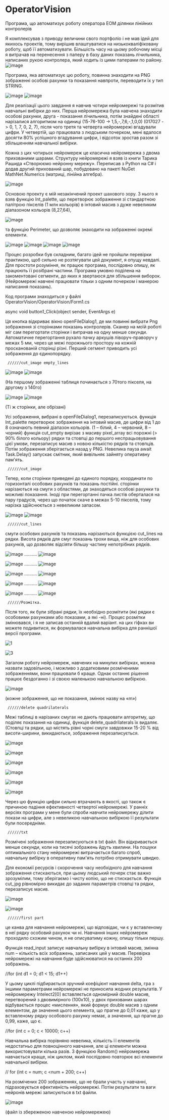 # OperatorVision
Програма, що автоматизує роботу оператора ЕОМ ділянки лінійних контролерів

Я комплексував з приводу величини свого портфоліо і не мав ідей для якихось проектів, тому вирішив влаштуватися на низькокваліфіковану роботу, щоб її автоматизувати. Більшість часу на цьому робочому місці я витрачав на перенесення з паперу в базу даних показань лічильника, написаних рукою контролера, який ходить із цими паперами по району.
![image](https://user-images.githubusercontent.com/125378481/219015040-049761d7-4acc-4878-9663-133652b61442.png)

Програма, яка автоматизує цю роботу, повинна знаходити на PNG зображенні особові рахунки та показання навпроти, переводити їх у тип STRING.

![image](https://user-images.githubusercontent.com/125378481/219016471-7084a64e-de10-4251-bf84-167315c44124.png)
![image](https://user-images.githubusercontent.com/125378481/219016485-7ef3e06e-ab14-44bb-8c9b-396c2eeaa66f.png)

Для реалізації цього завдання я навчив чотири нейромережі та розмітив навчальні вибірки до них. Перша нейромережа була навчена знаходити особові рахунки, друга - показання лічильника, потім знайдені області нарізалися алгоритмом на одиниці (15-76-100 -> 1,5,-,7,6,-,1,0,0) (017027 -> 0, 1, 7, 0, 2, 7), після чого третя та четверта нейромережі вгадували цифри.
У четвертій, що працювала з людським почерком, мені вдалося досягти 80% успішного вгадування цифри, і відсоток зростав разом зі збільшенням навчальної вибірки.

Кожна з цих чотирьох нейромереж це класична нейромережа з двома прихованими шарами. Структуру нейромережі я взяв із книги Тарика Рашида «Створюємо нейронну мережу». Переписав з Python на C# і додав другий прихований шар, побудовано на пакеті NuGet MathNet.Numerics (матриці, лінійна алгебра).

![image](https://user-images.githubusercontent.com/125378481/219018896-7e73204d-38ba-4eef-970d-abb365339336.png)

Основою проекту є мій незакінчений проект шахового зору. З нього я взяв функцію Int_palette, що перетворює зображення зі стандартною палітрою пікселів (1 млн кольорів) в інтовий масив з дуже невеликим діапазоном кольорів (8,27,64),

![image](https://user-images.githubusercontent.com/125378481/219019334-a33b68d1-b9fc-4e17-b2be-79597376fc2e.png)

та функцію Perimeter, що дозволяє знаходити на зображенні окремі елементи.

![image](https://user-images.githubusercontent.com/125378481/219019477-e6679487-33fc-4e03-96e6-6202650d2a93.png)
![image](https://user-images.githubusercontent.com/125378481/219019500-c8fbb15e-a4ad-4e62-859d-3259187c8789.png)
![image](https://user-images.githubusercontent.com/125378481/219019521-ad5de4cb-317a-4353-83db-3f37d74cab01.png)
![image](https://user-images.githubusercontent.com/125378481/219019530-9d06223c-56ff-4a44-8e78-23a36703da8a.png)

Процес розробки був складним, багато ідей не пройшли перевірки практикою, щоб сильно не розтягувати цей документ, я опущу невдалі.
Для простоти розуміння, як працює програма, послідовно опишу, як працюють її розібрані частини. Програма умовно поділена на закоментовані сегменти, до яких я звертаюся для збільшення виборок. (Нейромережі навчені працювати тільки з одним почерком і манерою написання показань).

Код програми знаходиться у файлі OperatorVision/OperatorVision/Form1.cs

async void button1_Click(object sender, EventArgs e)

Ця кнопка відкриває вікно openFileDialog1, де ми повинні вибрати Png зображення зі сторінками показань контролерів. Сканер на моїй роботі міг сам перегортати сторінки і витрачав на одну менше секунди. Автоматичне перегортання рухало пачку аркушів ліворуч-праворуч у межах 5 мм, через це межі порожнього простору на кожній просканованій сторінці різні. Перший сегмент приводить усі зображення до єдинопорядку.

     //////cut_image empty_lines
     
![image](https://user-images.githubusercontent.com/125378481/219022413-4b0d08a9-9de4-4d57-a6f5-1ec3027bb11c.png)
![image](https://user-images.githubusercontent.com/125378481/219022438-63729d7f-66f9-4eb7-b357-29469049de98.png)

(На першому зображенні таблиця починається з 70того пікселя, на другому з 140го)

![image](https://user-images.githubusercontent.com/125378481/219023258-73d4035e-fe95-4422-9629-ac8364dce0fa.png)
![image](https://user-images.githubusercontent.com/125378481/219023275-e5f89074-4161-4e26-829d-2e3a58e9823a.png)

(Ті ж сторінки, але обрізані)

Усі зображення, вибрані в openFileDialog1, перезаписуються.
функція Int_palette перетворює зображення на інтовий масив, де цифри від 1 до 8 означають певний діапазон кольорів.
(1 – білий, 4 – червоний, 8 – чорний)
функція cut_empty вирізає з масиву pixel_array всі порожні (> 90% білого кольору) рядки та стовпці до першого неспрацьовування цієї умови, перезаписує масив з новою кількістю рядків та стовпців. Потім зображення зберігається назад у PNG. Невелика пауза await Task.Delay() запускає смітник, який вивільняє зайняту оперативну пам'ять.

     //////cut_image

Тепер, коли сторінки приведені до єдиного порядку, координати по горизонталі особових рахунків та показань постійні. сторінки нарізаються на смуги з областями, де знаходяться особові рахунки та можливі показання. Іноді при перегортанні пачка листів оберталася на пару градусів, через що початок скаче в межах 5-10 пікселів, тому нарізка здійснюється з невеликим запасом.

![image](https://user-images.githubusercontent.com/125378481/219024477-6561d3ec-e773-4f4a-8889-407defcd3bb3.png)
![image](https://user-images.githubusercontent.com/125378481/219024517-7709d5b5-75dd-4244-bf5e-0bb00819a46f.png)

     //////cut_lines
смуги особових рахунків та показань нарізаються функцією cut_lines на рядки. Висота рядків для смуг показань трохи вища, ніж для особових рахунків, що дозволяє відсіяти більшу частину непотрібних рядків.
 
![image](https://user-images.githubusercontent.com/125378481/219025917-09f0146c-f254-440b-8a2f-f01e4a775f55.png)
..........
![image](https://user-images.githubusercontent.com/125378481/219025931-df1988d7-1d09-4805-a892-7c0ea2eda153.png)

![image](https://user-images.githubusercontent.com/125378481/219025949-b86522fa-d0f7-417d-a7b0-f81991bb5b65.png)
..........
![image](https://user-images.githubusercontent.com/125378481/219025967-166e5440-dbb3-49e9-aadb-bbbb87386645.png)

![image](https://user-images.githubusercontent.com/125378481/219026091-f7751aa4-b3be-42a2-a558-dce7d9a5e3c4.png)
..........
![image](https://user-images.githubusercontent.com/125378481/219026121-b15b3aa9-9809-44a0-a284-32a6775c57b9.png)

![image](https://user-images.githubusercontent.com/125378481/219026281-3f85dbf5-4c9f-41c4-84e4-750d4ab8f8b8.png)
..........
![image](https://user-images.githubusercontent.com/125378481/219026319-900528ef-9776-4779-9d8d-b131c44cae1a.png)

![image](https://user-images.githubusercontent.com/125378481/219026341-74a84d89-7959-4c0d-9816-514d3b451f5f.png)
..........
![image](https://user-images.githubusercontent.com/125378481/219026365-6e6cd2f8-3612-421a-8d45-55a6e9d426f9.png)

     //////Розмітка.
Після того, як були зібрані рядки, їх необхідно розмітити (які рядки є особовими рахунками або показами, а які -ні). Процес розмітки змінювався, і я не записав останній вдалий варіант. на цих гіфках ви можете подивитися, як формувалася навчальна вибірка для раннішої версії програми.

![1](https://user-images.githubusercontent.com/125378481/219029829-0a876fd9-702b-4399-81d7-4cd14826d31a.gif)

![3](https://user-images.githubusercontent.com/125378481/219032877-d5d51f32-c4f0-42d6-83da-986db7094b85.gif)

Загалом роботу нейромереж, навчених на минулих вибірках, можна назвати задовільною, і можливо з додатковими розміченими зображеннями, вони працювали б краще.
Однак останнє рішення працює бездоганно і зі своєю маленькою навчальною вибіркою.
 
 ![image](https://user-images.githubusercontent.com/125378481/219030636-847756fc-4354-4f70-9855-59f7c5dddfa8.png)
 
(кожне зображення, що не показання, змінює назву на «m»)

     //////delete quadrilaterals
Межі таблиці в нарізаних смугах не дають працювати алгоритму, що поділяє показання на одиниці, функція delete_quadrilaterals їх видаляє. (Стовпці та рядки, що містять рівні чорні смуги завдовжки 15-20 % від висоти-ширини, викидаються, зображення перезаписується.

![image](https://user-images.githubusercontent.com/125378481/219032427-29b0fa74-d032-4bcc-abc8-e100c804cf66.png)

![image](https://user-images.githubusercontent.com/125378481/219032458-e9b6c94d-41cd-4f93-ad4d-1573f5ab1cdd.png)

![image](https://user-images.githubusercontent.com/125378481/219032481-f76dd5ef-f3cd-4695-a9a1-3a484e9f0349.png)

![image](https://user-images.githubusercontent.com/125378481/219032500-440b2e84-706c-4141-a69e-a3af352dab53.png)

![image](https://user-images.githubusercontent.com/125378481/219032521-7b7cb99b-4d6f-46d4-b57d-3ff74111edbf.png)

![image](https://user-images.githubusercontent.com/125378481/219032560-6e36c5d0-7624-4ab5-a2a2-86e0a56be6fe.png)

Через цю функцію цифри сильно втрачають в якості, що також є причиною падіння ефективності четвертої нейромережі. У ранніх версіях програми у мене були спроби навчити нейромережу ділити покази на цифри, але з невеликою навчальною вибіркою її результати були посередніми.

     //////txt
Розмічені зображення перезаписуються в txt файл. Він відкривається менше секунди, коли на тисячі зображень йдуть хвилини.
На пошуки оптимального стану нейромережі витрачається багато спроб, навчальну вибірку в оперативну пам'ять потрібно отримувати швидко.

Для економії ресурсів і скорочення часу необхідного для навчання зображення стискаються, при цьому людський почерк стає важко зрозумілим, тому зберігаємо і чисту копію, що не стискається. Функція cut_jpg рівномірно викидає до заданих параметрів стовпці та рядки, перезаписує масив.

![image](https://user-images.githubusercontent.com/125378481/219036400-06ea90d6-1f58-4af3-b035-0a739ec1cb61.png)

![image](https://user-images.githubusercontent.com/125378481/219036480-dc24fc6b-8000-4a94-89c0-59da28f3b7a5.png)

     //////first part
це канва для навчання нейромережі, що відповідає, чи є у вставленому в неї рядку особовий рахунок чи ні.
Навчання інших нейромереж проходило схожим чином, я не описуватиму кожну, опишу тільки першу.

Функція read_input записує навчальну вибірку в інтовий масив, змінна num – кількість всіх зображень, записаних цей у масив. Перевірка нейромережі на навчання буде здійснюватися на останніх 200 зображень.
  
//for (int d1 = 0; d1 < 15; d1++)

У цьому циклі підбирається зручний коефіцієнт навчання delta, гра з іншими параметрами нейромережі не приносила жодних результатів.
У нейромережу Intelect2[0] вставляється одномірний double масив, перетворений з двовимірного (100х10), у двох прихованих шарах відбувається процес «мислення», який формує double масив з одним елементом, де значення цього елемента, що прагне до 0,01 каже, що у вставленому рядку особового рахунку немає, а значення,
що прагне до 0,99, каже, що є.

//for (int c = 0; c < 10000; c++)

Навчальна вибірка порівняно невелика, кількість її елементів недостатньо для повноцінного навчання, але ці елементи можна використовувати кілька разів.
З функцією Random() нейромережа навчається краще, ніж циклом, який послідовно повторює всі елементи навчальної вибірки.

// for (int c = num; c <num + 200; c++)

На розмічених 200 зображеннях, що не брали участь у навчанні, підраховується ефективність нейромережі.
Потім результати та ваги нейронів мережі записуються в txt файли.

![image](https://user-images.githubusercontent.com/125378481/219041985-4c884467-cc30-4d1e-b9db-66c2578d61f7.png)

(файл із збереженою навченою нейромережею)




 
 

